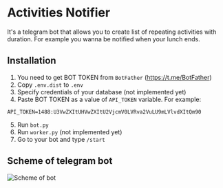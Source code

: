 # Activities Notifier

It's a telegram bot that allows you to create list of repeating activities with duration. For example you wanna be notified when your lunch ends.

## Installation

1. You need to get BOT TOKEN from `BotFather` (https://t.me/BotFather)
2. Copy `.env.dist` to `.env`
3. Specify credentials of your database (not implemented yet)
4. Paste BOT TOKEN as a value of `API_TOKEN` variable. For example:
```
API_TOKEN=1488:U3VwZXItUHVwZXItU2VjcmV0LVRva2VuLU9mLVlvdXItQm90
```
5. Run `bot.py`
6. Run `worker.py` (not implemented yet)
7. Go to your bot and type `/start`

## Scheme of telegram bot

![Scheme of bot](../assets/scheme.png?raw=true)
